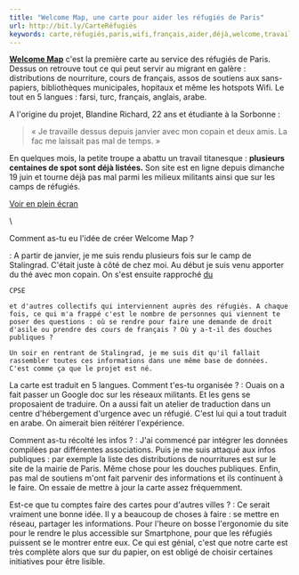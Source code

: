 ```yaml
---
title: "Welcome Map, une carte pour aider les réfugiés de Paris"
url: http://bit.ly/CarteRéfugiés
keywords: carte,réfugiés,paris,wifi,français,aider,déjà,welcome,travaille,map,troupe,mal,turc,écran,étudiante
---
```

**[Welcome Map](http://welcomemap.fr/)** c'est la première carte au service des réfugiés de Paris. Dessus on retrouve tout ce qui peut servir au migrant en galère : distributions de nourriture, cours de français, assos de soutiens aux sans-papiers, bibliothèques municipales, hopitaux et même les hotspots Wifi. Le tout en 5 langues : farsi, turc, français, anglais, arabe.

A l'origine du projet, Blandine Richard, 22 ans et étudiante à la Sorbonne :

> « Je travaille dessus depuis janvier avec mon copain et deux amis. La fac me laissait pas mal de temps. »

En quelques mois, la petite troupe a abattu un travail titanesque : **plusieurs centaines de spot sont déjà listées.** Son site est en ligne depuis dimanche 19 juin et tourne déjà pas mal parmi les milieux militants ainsi que sur les camps de réfugiés.

[Voir en plein écran](http://umap.openstreetmap.fr/fr/map/welcome-map-en_83830)

\

Comment as-tu eu l'idée de créer Welcome Map ?

:   A partir de janvier, je me suis rendu plusieurs fois sur le camp de Stalingrad. C'était juste à côté de chez moi. Au début je suis venu apporter du thé avec mon copain. On s'est ensuite rapproché [du](http://www.exilesparis.org/)

    CPSE

    et d'autres collectifs qui interviennent auprès des réfugiés. A chaque fois, ce qui m'a frappé c'est le nombre de personnes qui viennent te poser des questions : où se rendre pour faire une demande de droit d'asile ou prendre des cours de français ? Où y a-t-il des douches publiques ?

    Un soir en rentrant de Stalingrad, je me suis dit qu'il fallait rassembler toutes ces informations dans une même base de données. C'est comme ça que le projet est né.

La carte est traduit en 5 langues. Comment t'es-tu organisée ?
:   Ouais on a fait passer un Google doc sur les réseaux militants. Et les gens se proposaient de traduire. On a aussi fait un atelier de traduction dans un centre d'hébergement d'urgence avec un réfugié. C'est lui qui a tout traduit en arabe. On aimerait bien réitérer l'expérience.

Comment as-tu récolté les infos ?
:   J'ai commencé par intégrer les données compilées par différentes associations. Puis je me suis attaqué aux infos publiques : par exemple la liste des distributions de nourritures est sur le site de la mairie de Paris. Même chose pour les douches publiques. Enfin, pas mal de soutiens m'ont fait parvenir des informations et ils continuent à le faire. On essaie de mettre à jour la carte assez fréquemment.

Est-ce que tu comptes faire des cartes pour d'autres villes ?
:   Ce serait vraiment une bonne idée. Il y a beaucoup de choses à faire : se mettre en réseau, partager les informations. Pour l'heure on bosse l'ergonomie du site pour le rendre le plus accessible sur Smartphone, pour que les réfugiés puissent se le montrer entre eux. Ce qui est génial, c'est que notre carte est très complète alors que sur du papier, on est obligé de choisir certaines initiatives pour être lisible.
